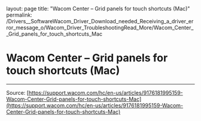 layout: page
title: "Wacom Center – Grid panels for touch shortcuts (Mac)"
permalink: /Drivers__SoftwareWacom_Driver_Download_needed_Receiving_a_driver_error_message_o/Wacom_Driver_TroubleshootingRead_More/Wacom_Center__Grid_panels_for_touch_shortcuts_Mac

# Wacom Center – Grid panels for touch shortcuts (Mac)



---
Source: [https://support.wacom.com/hc/en-us/articles/9176181995159-Wacom-Center-Grid-panels-for-touch-shortcuts-Mac](https://support.wacom.com/hc/en-us/articles/9176181995159-Wacom-Center-Grid-panels-for-touch-shortcuts-Mac)

